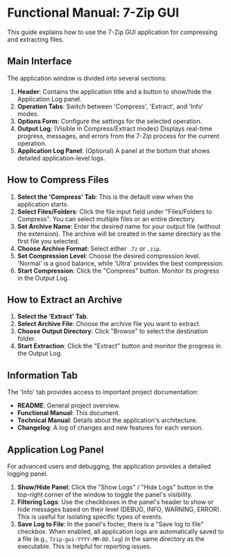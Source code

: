# Functional Manual: 7-Zip GUI

This guide explains how to use the 7-Zip GUI application for compressing and extracting files.

## Main Interface

The application window is divided into several sections:
1.  **Header**: Contains the application title and a button to show/hide the Application Log panel.
2.  **Operation Tabs**: Switch between 'Compress', 'Extract', and 'Info' modes.
3.  **Options Form**: Configure the settings for the selected operation.
4.  **Output Log**: (Visible in Compress/Extract modes) Displays real-time progress, messages, and errors from the 7-Zip process for the current operation.
5.  **Application Log Panel**: (Optional) A panel at the bottom that shows detailed application-level logs.

## How to Compress Files

1.  **Select the 'Compress' Tab**: This is the default view when the application starts.
2.  **Select Files/Folders**: Click the file input field under "Files/Folders to Compress". You can select multiple files or an entire directory.
3.  **Set Archive Name**: Enter the desired name for your output file (without the extension). The archive will be created in the same directory as the first file you selected.
4.  **Choose Archive Format**: Select either `.7z` or `.zip`.
5.  **Set Compression Level**: Choose the desired compression level. 'Normal' is a good balance, while 'Ultra' provides the best compression.
6.  **Start Compression**: Click the "Compress" button. Monitor its progress in the Output Log.

## How to Extract an Archive

1.  **Select the 'Extract' Tab**.
2.  **Select Archive File**: Choose the archive file you want to extract.
3.  **Choose Output Directory**: Click "Browse" to select the destination folder.
4.  **Start Extraction**: Click the "Extract" button and monitor the progress in the Output Log.

## Information Tab

The 'Info' tab provides access to important project documentation:
- **README**: General project overview.
- **Functional Manual**: This document.
- **Technical Manual**: Details about the application's architecture.
- **Changelog**: A log of changes and new features for each version.

## Application Log Panel

For advanced users and debugging, the application provides a detailed logging panel.

1.  **Show/Hide Panel**: Click the "Show Logs" / "Hide Logs" button in the top-right corner of the window to toggle the panel's visibility.
2.  **Filtering Logs**: Use the checkboxes in the panel's header to show or hide messages based on their level (DEBUG, INFO, WARNING, ERROR). This is useful for isolating specific types of events.
3.  **Save Log to File**: In the panel's footer, there is a "Save log to file" checkbox. When enabled, all application logs are automatically saved to a file (e.g., `7zip-gui-YYYY-MM-DD.log`) in the same directory as the executable. This is helpful for reporting issues.